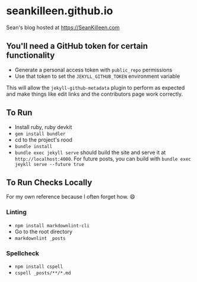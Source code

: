 # seankilleen.github.io

Sean's blog hosted at <https://SeanKilleen.com>

## You'll need a GitHub token for certain functionality

* Generate a personal access token with `public_repo` permissions
* Use that token to set the `JEKYLL_GITHUB_TOKEN` environment variable

This will allow the `jekyll-github-metadata` plugin to perform as expected and make things like edit links and the contributors page work correctly.

## To Run

* Install ruby, ruby devkit
* `gem install bundler`
* cd to the project's rood
* `bundle install`
* `bundle exec jekyll serve` should build the site and serve it at `http://localhost:4000`. For future posts, you can build with `bundle exec jeykll serve --future true`

## To Run Checks Locally

For my own reference because I often forget how. :smile:

### Linting

* `npm install markdownlint-cli`
* Go to the root directory
* `markdownlint _posts`

### Spellcheck

* `npm install cspell`
* `cspell _posts/**/*.md`
